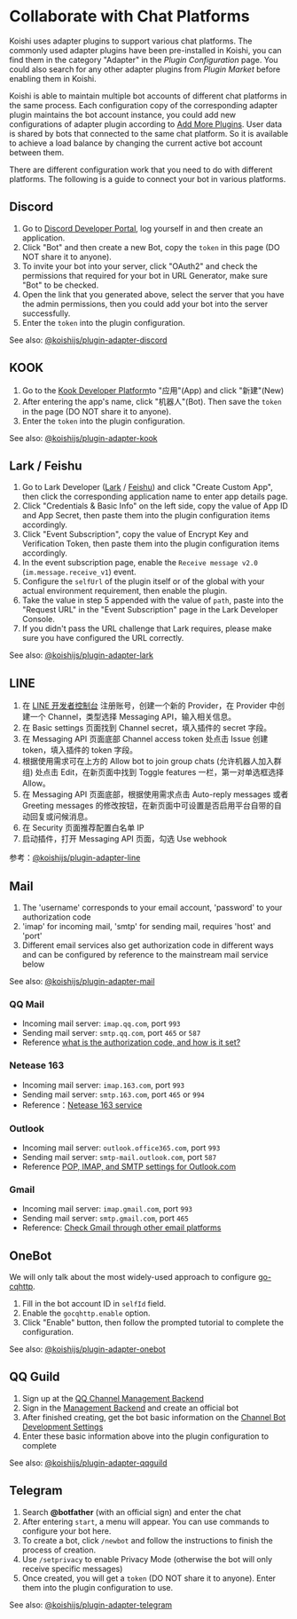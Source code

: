 # Collaborate with Chat Platforms

Koishi uses adapter plugins to support various chat platforms. The commonly used adapter plugins have been pre-installed in Koishi, you can find them in the category "Adapter" in the *Plugin Configuration* page. You could also search for any other adapter plugins from *Plugin Market* before enabling them in Koishi.

Koishi is able to maintain multiple bot accounts of different chat platforms in the same process. Each configuration copy of the corresponding adapter plugin maintains the bot account instance, you could add new configurations of adapter plugin according to [Add More Plugins](./market.md#添加更多插件). User data is shared by bots that connected to the same chat platform. So it is available to achieve a load balance by changing the current active bot account between them.

There are different configuration work that you need to do with different platforms. The following is a guide to connect your bot in various platforms.

## Discord

1. Go to [Discord Developer Portal](https://discord.com/developers/applications), log yourself in and then create an application.
2. Click "Bot" and then create a new Bot, copy the `token` in this page (DO NOT share it to anyone).
3. To invite your bot into your server, click "OAuth2" and check the permissions that required for your bot in URL Generator, make sure "Bot" to be checked.
4. Open the link that you generated above, select the server that you have the admin permissions, then you could add your bot into the server successfully.
5. Enter the `token` into the plugin configuration.

See also: [@koishijs/plugin-adapter-discord](../../plugins/adapter/discord.md)

## KOOK

1. Go to the [Kook Developer Platform](https://developer.kookapp.cn/)to "应用"(App) and click "新建"(New)
2. After entering the app's name, click "机器人"(Bot). Then save the `token` in the page (DO NOT share it to anyone).
3. Enter the `token` into the plugin configuration.

See also: [@koishijs/plugin-adapter-kook](../../plugins/adapter/kook.md)

## Lark / Feishu

1. Go to Lark Developer ([Lark](https://open.larksuite.com/app/) / [Feishu](https://open.feishu.cn/app/)) and click "Create Custom App", then click the corresponding application name to enter app details page.
2. Click "Credentials & Basic Info" on the left side, copy the value of App ID and App Secret, then paste them into the plugin configuration items accordingly.
3. Click "Event Subscription", copy the value of Encrypt Key and Verification Token, then paste them into the plugin configuration items accordingly.
4. In the event subscription page, enable the `Receive message v2.0` (`im.message.receive_v1`) event.
5. Configure the `selfUrl` of the plugin itself or of the global with your actual environment requirement, then enable the plugin.
6. Take the value in step 5 appended with the value of `path`, paste into the "Request URL" in the "Event Subscription" page in the Lark Developer Console.
7. If you didn't pass the URL challenge that Lark requires, please make sure you have configured the URL correctly.

See also: [@koishijs/plugin-adapter-lark](../../plugins/adapter/lark.md)

## LINE

1. 在 [LINE 开发者控制台](https://developers.line.biz/console/) 注册账号，创建一个新的 Provider，在 Provider 中创建一个 Channel，类型选择 Messaging API，输入相关信息。
2. 在 Basic settings 页面找到 Channel secret，填入插件的 secret 字段。
3. 在 Messaging API 页面底部 Channel access token 处点击 Issue 创建 token，填入插件的 token 字段。
4. 根据使用需求可在上方的 Allow bot to join group chats (允许机器人加入群组) 处点击 Edit，在新页面中找到 Toggle features 一栏，第一对单选框选择 Allow。
5. 在 Messaging API 页面底部，根据使用需求点击 Auto-reply messages 或者 Greeting messages 的修改按钮，在新页面中可设置是否启用平台自带的自动回复或问候消息。
6. 在 Security 页面推荐配置白名单 IP
7. 启动插件，打开 Messaging API 页面，勾选 Use webhook

参考：[@koishijs/plugin-adapter-line](../../plugins/adapter/line.md)

## Mail

1. The 'username' corresponds to your email account, 'password' to your authorization code
2. 'imap' for incoming mail, 'smtp' for sending mail, requires 'host' and 'port'
3. Different email services also get authorization code in different ways and can be configured by reference to the mainstream mail service below

See also: [@koishijs/plugin-adapter-mail](../../plugins/adapter/mail.md)

### QQ Mail

- Incoming mail server: `imap.qq.com`, port `993`
- Sending mail server: `smtp.qq.com`, port `465` or `587`
- Reference [what is the authorization code, and how is it set?](https://service.mail.qq.com/detail/0/75)

### Netease 163

- Incoming mail server: `imap.163.com`, port `993`
- Sending mail server: `smtp.163.com`, port `465` or `994`
- Reference：[Netease 163 service](https://mail.163.com/html/110127_imap/index.htm)

### Outlook

- Incoming mail server: `outlook.office365.com`, port `993`
- Sending mail server: `smtp-mail.outlook.com`, port `587`
- Reference [POP, IMAP, and SMTP settings for Outlook.com](https://support.microsoft.com/zh-cn/office/outlook-com-%E7%9A%84-pop-imap-%E5%92%8C-smtp-%E8%AE%BE%E7%BD%AE-d088b986-291d-42b8-9564-9c414e2aa040)

### Gmail

- Incoming mail server: `imap.gmail.com`, port `993`
- Sending mail server: `smtp.gmail.com`, port `465`
- Reference: [Check Gmail through other email platforms](https://support.google.com/mail/answer/7126229?hl=zh-Hans#zippy=%2C%E7%AC%AC-%E6%AD%A5%E6%A3%80%E6%9F%A5-imap-%E6%98%AF%E5%90%A6%E5%B7%B2%E5%90%AF%E7%94%A8%2C%E7%AC%AC-%E6%AD%A5%E5%9C%A8%E7%94%B5%E5%AD%90%E9%82%AE%E4%BB%B6%E5%AE%A2%E6%88%B7%E7%AB%AF%E4%B8%AD%E6%9B%B4%E6%94%B9-smtp-%E5%92%8C%E5%85%B6%E4%BB%96%E8%AE%BE%E7%BD%AE)

## OneBot

We will only talk about the most widely-used approach to configure [go-cqhttp](https://github.com/Mrs4s/go-cqhttp).

1. Fill in the bot account ID in `selfId` field.
2. Enable the  `gocqhttp.enable` option.
3. Click "Enable" button, then follow the prompted tutorial to complete the configuration.

See also: [@koishijs/plugin-adapter-onebot](../../plugins/adapter/onebot.md)

## QQ Guild

1. Sign up at the [QQ Channel Management Backend](https://bot.q.qq.com/open/#/type?appType=2)
2. Sign in the [Management Backend](https://bot.q.qq.com/open/#/botlogin) and create an official bot
3. After finished creating, get the bot basic information on the [Channel Bot Development Settings](https://bot.q.qq.com/#/developer/developer-setting)
4. Enter these basic information above into the plugin configuration to complete

See also: [@koishijs/plugin-adapter-qqguild](../../plugins/adapter/qqguild.md)

## Telegram

1. Search **@botfather** (with an official sign) and enter the chat
2. After entering `start`, a menu will appear. You can use commands to configure your bot here.
3. To create a bot, click `/newbot` and follow the instructions to finish the process of creation.
4. Use `/setprivacy` to enable Privacy Mode (otherwise the bot will only receive specific messages)
5. Once created, you will get a `token` (DO NOT share it to anyone). Enter them into the plugin configuration to use.

See also: [@koishijs/plugin-adapter-telegram](../../plugins/adapter/telegram.md)
